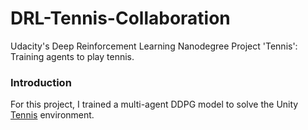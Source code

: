 # DRL-Tennis-Collaboration
Udacity's Deep Reinforcement Learning Nanodegree Project 'Tennis': Training agents to play tennis.


### Introduction
For this project, I trained a multi-agent DDPG model to solve the Unity [Tennis](https://github.com/Unity-Technologies/ml-agents/blob/master/docs/Learning-Environment-Examples.md#tennis) environment.


### 